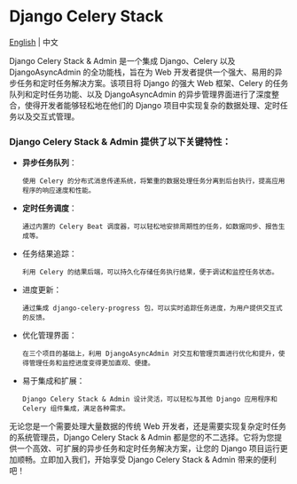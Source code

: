 # Django Celery Stack

[English](README.md)  |  中文

Django Celery Stack & Admin 是一个集成 Django、Celery 以及 DjangoAsyncAdmin 的全功能栈，旨在为 Web 开发者提供一个强大、易用的异步任务和定时任务解决方案。该项目将 Django 的强大 Web 框架、Celery 的任务队列和定时任务功能、以及 DjangoAsyncAdmin 的异步管理界面进行了深度整合，使得开发者能够轻松地在他们的 Django 项目中实现复杂的数据处理、定时任务以及交互式管理。

### Django Celery Stack & Admin 提供了以下关键特性：

* **异步任务队列**： 
    
      使用 Celery 的分布式消息传递系统，将繁重的数据处理任务分离到后台执行，提高应用程序的响应速度和性能。

* **定时任务调度**： 
        
      通过内置的 Celery Beat 调度器，可以轻松地安排周期性的任务，如数据同步、报告生成等。

* 任务结果追踪： 

      利用 Celery 的结果后端，可以持久化存储任务执行结果，便于调试和监控任务状态。

* 进度更新： 

      通过集成 django-celery-progress 包，可以实时追踪任务进度，为用户提供交互式的反馈。

* 优化管理界面： 

      在三个项目的基础上，利用 DjangoAsyncAdmin 对交互和管理页面进行优化和提升，使得管理任务和监控进度变得更加直观、便捷。

* 易于集成和扩展： 

      Django Celery Stack & Admin 设计灵活，可以轻松与其他 Django 应用程序和 Celery 组件集成，满足各种需求。


无论您是一个需要处理大量数据的传统 Web 开发者，还是需要实现复杂定时任务的系统管理员，Django Celery Stack & Admin 都是您的不二选择。它将为您提供一个高效、可扩展的异步任务和定时任务解决方案，让您的 Django 项目运行更加顺畅。立即加入我们，开始享受 Django Celery Stack & Admin 带来的便利吧！